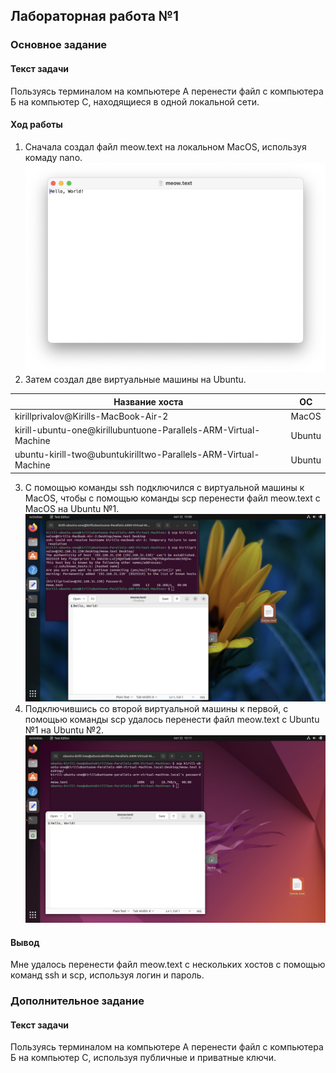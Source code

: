 ## Лабораторная работа №1

### Основное задание

#### Текст задачи

Пользуясь терминалом на компьютере А перенести файл с компьютера Б на компьютер С, находящиеся в одной локальной сети.

#### Ход работы

1. Сначала создал файл meow.text на локальном MacOS, используя комаду nano.
   ![meow.png](static%2Fmeow.png)
2. Затем создал две виртуальные машины на Ubuntu.

| Название хоста                                                  | ОС     |
|-----------------------------------------------------------------|--------|
| kirillprivalov@Kirills-MacBook-Air-2                            | MacOS  |
| kirill-ubuntu-one@kirillubuntuone-Parallels-ARM-Virtual-Machine | Ubuntu |
| ubuntu-kirill-two@ubuntukirilltwo-Parallels-ARM-Virtual-Machine | Ubuntu |

3. С помощью команды ssh подключился с виртуальной машины к MacOS, чтобы с помощью команды scp перенести файл meow.text
   с MacOS на Ubuntu №1.
   ![meow1.png](static%2Fmeow1.png)
4. Подключившись со второй виртуальной машины к первой, с помощью команды scp удалось перенести файл meow.text с Ubuntu
   №1 на Ubuntu №2.
   ![meow2.png](static%2Fmeow2.png)

#### Вывод

Мне удалось перенести файл meow.text с нескольких хостов с помощью команд ssh и scp, используя логин и пароль.

### Дополнительное задание

#### Текст задачи

Пользуясь терминалом на компьютере А перенести файл с компьютера Б на компьютер С, используя публичные и приватные
ключи.
